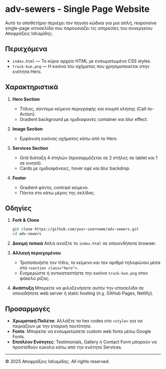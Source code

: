 # adv-sewers - Single Page Website

Αυτό το αποθετήριο περιέχει τον πηγαίο κώδικα για μια απλή, responsive single-page ιστοσελίδα που παρουσιάζει τις υπηρεσίες του συνεργείου Αποφράξεις Ισλαμίδης.

## Περιεχόμενα

* `index.html` — Το κύριο αρχείο HTML με ενσωματωμένο CSS styles.
* `truck-kun.png` — Η εικόνα του οχήματος που χρησιμοποιείται στην ενότητα Hero.

## Χαρακτηριστικά

1. **Hero Section**

   * Τίτλος, σύντομο κείμενο περιγραφής και κουμπί κλήσης (Call-to-Action).
   * Gradient background με ημιδιαφανές container και blur effect.

2. **Image Section**

   * Εμφάνιση εικόνας οχήματος κάτω από το Hero.

3. **Services Section**

   * Grid διάταξη 4 στηλών (προσαρμόζεται σε 2 στήλες σε tablet και 1 σε κινητό).
   * Cards με ημιδιαφάνειες, hover εφέ και blur backdrop.

4. **Footer**

   * Gradient φόντο, contrast κείμενο.
   * Πάντα στο κάτω μέρος της σελίδας.

## Οδηγίες

1. **Fork & Clone**

   ```bash
   git clone https://github.com/your-username/adv-sewers.git
   cd adv-sewers
   ```

2. **Δοκιμή τοπικά**
   Απλά ανοίξτε το `index.html` σε οποιονδήποτε browser.

3. **Αλλαγή περιεχομένου**

   * Τροποποιήστε τον τίτλο, το κείμενο και τον αριθμό τηλεφώνου μέσα στο `<section class="hero">`.
   * Ενημερώστε ή αντικαταστήστε την εικόνα `truck-kun.png` στον φάκελο ρίζας.

4. **Ανάπτυξη**
   Μπορείτε να φιλοξενήσετε αυτήν την ιστοσελίδα σε οποιοδήποτε web server ή static hosting (π.χ. GitHub Pages, Netlify).

## Προσαρμογές

* **Χρωματική Παλέτα**: Αλλάξτε τα hex codes στο `<style>` για να ταιριάζουν με την εταιρική ταυτότητα.
* **Fonts**: Μπορείτε να ενσωματώσετε custom web fonts μέσω Google Fonts.
* **Επιπλέον Ενότητες**: Testimonials, Gallery ή Contact Form μπορούν να προστεθούν εύκολα κάτω από την ενότητα Services.

---

© 2025 Αποφράξεις Ισλαμίδης. All rights reserved.

